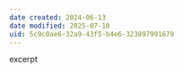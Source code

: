 ```yaml
---
date created: 2024-06-13
date modified: 2025-07-10
uid: 5c9c0ae6-32a9-43f5-b4e6-323897991679
---
```


excerpt

<!-- more -->
